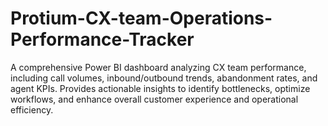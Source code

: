 # Protium-CX-team-Operations-Performance-Tracker
A comprehensive Power BI dashboard analyzing CX team performance, including call volumes, inbound/outbound trends, abandonment rates, and agent KPIs. Provides actionable insights to identify bottlenecks, optimize workflows, and enhance overall customer experience and operational efficiency.
